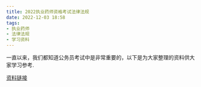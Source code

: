 ```yaml
---
title: 2022执业药师资格考试法律法规
date: 2022-12-03 18:58
tags:
- 执业药师
- 法律法规
- 学习资料
---
```

一直以来，我们都知道公务员考试中是非常重要的，以下是为大家整理的资料供大家学习参考.

[资料链接](https://www.aliyundrive.com/s/ZJtRBvQrD3r)
